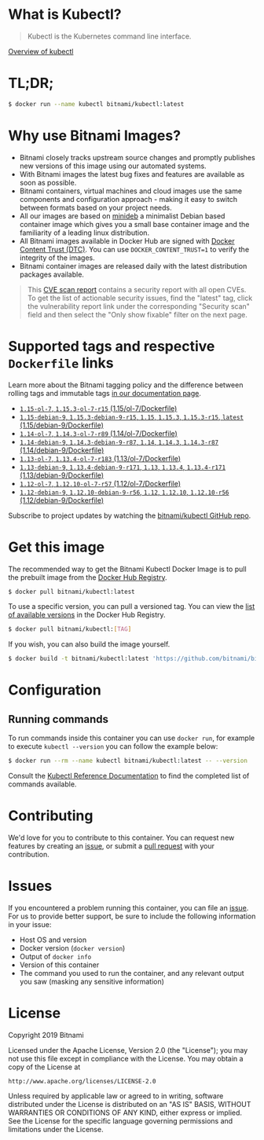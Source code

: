 
# What is Kubectl?

> Kubectl is the Kubernetes command line interface.

[Overview of kubectl](https://kubernetes.io/docs/reference/kubectl/overview/)

# TL;DR;

```bash
$ docker run --name kubectl bitnami/kubectl:latest
```

# Why use Bitnami Images?

* Bitnami closely tracks upstream source changes and promptly publishes new versions of this image using our automated systems.
* With Bitnami images the latest bug fixes and features are available as soon as possible.
* Bitnami containers, virtual machines and cloud images use the same components and configuration approach - making it easy to switch between formats based on your project needs.
* All our images are based on [minideb](https://github.com/bitnami/minideb) a minimalist Debian based container image which gives you a small base container image and the familiarity of a leading linux distribution.
* All Bitnami images available in Docker Hub are signed with [Docker Content Trust (DTC)](https://docs.docker.com/engine/security/trust/content_trust/). You can use `DOCKER_CONTENT_TRUST=1` to verify the integrity of the images.
* Bitnami container images are released daily with the latest distribution packages available.


> This [CVE scan report](https://quay.io/repository/bitnami/kubectl?tab=tags) contains a security report with all open CVEs. To get the list of actionable security issues, find the "latest" tag, click the vulnerability report link under the corresponding "Security scan" field and then select the "Only show fixable" filter on the next page.

# Supported tags and respective `Dockerfile` links

Learn more about the Bitnami tagging policy and the difference between rolling tags and immutable tags [in our documentation page](https://docs.bitnami.com/containers/how-to/understand-rolling-tags-containers/).


* [`1.15-ol-7`, `1.15.3-ol-7-r15` (1.15/ol-7/Dockerfile)](https://github.com/bitnami/bitnami-docker-kubectl/blob/1.15.3-ol-7-r15/1.15/ol-7/Dockerfile)
* [`1.15-debian-9`, `1.15.3-debian-9-r15`, `1.15`, `1.15.3`, `1.15.3-r15`, `latest` (1.15/debian-9/Dockerfile)](https://github.com/bitnami/bitnami-docker-kubectl/blob/1.15.3-debian-9-r15/1.15/debian-9/Dockerfile)
* [`1.14-ol-7`, `1.14.3-ol-7-r89` (1.14/ol-7/Dockerfile)](https://github.com/bitnami/bitnami-docker-kubectl/blob/1.14.3-ol-7-r89/1.14/ol-7/Dockerfile)
* [`1.14-debian-9`, `1.14.3-debian-9-r87`, `1.14`, `1.14.3`, `1.14.3-r87` (1.14/debian-9/Dockerfile)](https://github.com/bitnami/bitnami-docker-kubectl/blob/1.14.3-debian-9-r87/1.14/debian-9/Dockerfile)
* [`1.13-ol-7`, `1.13.4-ol-7-r183` (1.13/ol-7/Dockerfile)](https://github.com/bitnami/bitnami-docker-kubectl/blob/1.13.4-ol-7-r183/1.13/ol-7/Dockerfile)
* [`1.13-debian-9`, `1.13.4-debian-9-r171`, `1.13`, `1.13.4`, `1.13.4-r171` (1.13/debian-9/Dockerfile)](https://github.com/bitnami/bitnami-docker-kubectl/blob/1.13.4-debian-9-r171/1.13/debian-9/Dockerfile)
* [`1.12-ol-7`, `1.12.10-ol-7-r57` (1.12/ol-7/Dockerfile)](https://github.com/bitnami/bitnami-docker-kubectl/blob/1.12.10-ol-7-r57/1.12/ol-7/Dockerfile)
* [`1.12-debian-9`, `1.12.10-debian-9-r56`, `1.12`, `1.12.10`, `1.12.10-r56` (1.12/debian-9/Dockerfile)](https://github.com/bitnami/bitnami-docker-kubectl/blob/1.12.10-debian-9-r56/1.12/debian-9/Dockerfile)

Subscribe to project updates by watching the [bitnami/kubectl GitHub repo](https://github.com/bitnami/bitnami-docker-kubectl).

# Get this image

The recommended way to get the Bitnami Kubectl Docker Image is to pull the prebuilt image from the [Docker Hub Registry](https://hub.docker.com/r/bitnami/kubectl).

```bash
$ docker pull bitnami/kubectl:latest
```

To use a specific version, you can pull a versioned tag. You can view the [list of available versions](https://hub.docker.com/r/bitnami/kubectl/tags/) in the Docker Hub Registry.

```bash
$ docker pull bitnami/kubectl:[TAG]
```

If you wish, you can also build the image yourself.

```bash
$ docker build -t bitnami/kubectl:latest 'https://github.com/bitnami/bitnami-docker-kubectl.git#master:1.15/debian-9'
```

# Configuration

## Running commands

To run commands inside this container you can use `docker run`, for example to execute `kubectl --version` you can follow the example below:

```bash
$ docker run --rm --name kubectl bitnami/kubectl:latest -- --version
```

Consult the [Kubectl Reference Documentation](https://kubernetes.io/docs/reference/generated/kubectl/kubectl-commands) to find the completed list of commands available.

# Contributing

We'd love for you to contribute to this container. You can request new features by creating an [issue](https://github.com/bitnami/bitnami-docker-kubectl/issues), or submit a [pull request](https://github.com/bitnami/bitnami-docker-kubectl/pulls) with your contribution.

# Issues

If you encountered a problem running this container, you can file an [issue](https://github.com/bitnami/bitnami-docker-kubectl/issues). For us to provide better support, be sure to include the following information in your issue:

- Host OS and version
- Docker version (`docker version`)
- Output of `docker info`
- Version of this container
- The command you used to run the container, and any relevant output you saw (masking any sensitive information)

# License

Copyright 2019 Bitnami

Licensed under the Apache License, Version 2.0 (the "License");
you may not use this file except in compliance with the License.
You may obtain a copy of the License at

    http://www.apache.org/licenses/LICENSE-2.0

Unless required by applicable law or agreed to in writing, software
distributed under the License is distributed on an "AS IS" BASIS,
WITHOUT WARRANTIES OR CONDITIONS OF ANY KIND, either express or implied.
See the License for the specific language governing permissions and
limitations under the License.
